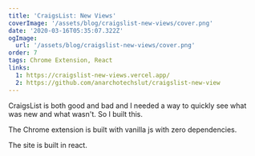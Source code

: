 ```yaml
---
title: 'CraigsList: New Views'
coverImage: '/assets/blog/craigslist-new-views/cover.png'
date: '2020-03-16T05:35:07.322Z'
ogImage:
  url: '/assets/blog/craigslist-new-views/cover.png'
order: 7
tags: Chrome Extension, React
links:
  1: https://craigslist-new-views.vercel.app/
  2: https://github.com/anarchotechslut/craigslist-new-view
---
```


CraigsList is both good and bad and I needed a way to quickly see what was new and what wasn't. So I built this.

The Chrome extension is built with vanilla js with zero dependencies.

The site is built in react.
